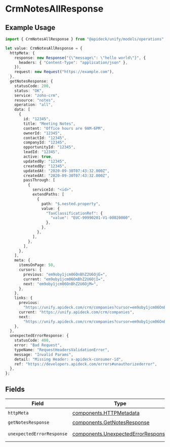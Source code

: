# CrmNotesAllResponse

## Example Usage

```typescript
import { CrmNotesAllResponse } from "@apideck/unify/models/operations";

let value: CrmNotesAllResponse = {
  httpMeta: {
    response: new Response("{\"message\": \"hello world\"}", {
      headers: { "Content-Type": "application/json" },
    }),
    request: new Request("https://example.com"),
  },
  getNotesResponse: {
    statusCode: 200,
    status: "OK",
    service: "zoho-crm",
    resource: "notes",
    operation: "all",
    data: [
      {
        id: "12345",
        title: "Meeting Notes",
        content: "Office hours are 9AM-6PM",
        ownerId: "12345",
        contactId: "12345",
        companyId: "12345",
        opportunityId: "12345",
        leadId: "12345",
        active: true,
        updatedBy: "12345",
        createdBy: "12345",
        updatedAt: "2020-09-30T07:43:32.000Z",
        createdAt: "2020-09-30T07:43:32.000Z",
        passThrough: [
          {
            serviceId: "<id>",
            extendPaths: [
              {
                path: "$.nested.property",
                value: {
                  "TaxClassificationRef": {
                    "value": "EUC-99990201-V1-00020000",
                  },
                },
              },
            ],
          },
        ],
      },
    ],
    meta: {
      itemsOnPage: 50,
      cursors: {
        previous: "em9oby1jcm06OnBhZ2U6OjE=",
        current: "em9oby1jcm06OnBhZ2U6OjI=",
        next: "em9oby1jcm06OnBhZ2U6OjM=",
      },
    },
    links: {
      previous:
        "https://unify.apideck.com/crm/companies?cursor=em9oby1jcm06OnBhZ2U6OjE%3D",
      current: "https://unify.apideck.com/crm/companies",
      next:
        "https://unify.apideck.com/crm/companies?cursor=em9oby1jcm06OnBhZ2U6OjM",
    },
  },
  unexpectedErrorResponse: {
    statusCode: 400,
    error: "Bad Request",
    typeName: "RequestHeadersValidationError",
    message: "Invalid Params",
    detail: "Missing Header: x-apideck-consumer-id",
    ref: "https://developers.apideck.com/errors#unauthorizederror",
  },
};
```

## Fields

| Field                                                                                    | Type                                                                                     | Required                                                                                 | Description                                                                              |
| ---------------------------------------------------------------------------------------- | ---------------------------------------------------------------------------------------- | ---------------------------------------------------------------------------------------- | ---------------------------------------------------------------------------------------- |
| `httpMeta`                                                                               | [components.HTTPMetadata](../../models/components/httpmetadata.md)                       | :heavy_check_mark:                                                                       | N/A                                                                                      |
| `getNotesResponse`                                                                       | [components.GetNotesResponse](../../models/components/getnotesresponse.md)               | :heavy_minus_sign:                                                                       | Notes                                                                                    |
| `unexpectedErrorResponse`                                                                | [components.UnexpectedErrorResponse](../../models/components/unexpectederrorresponse.md) | :heavy_minus_sign:                                                                       | Unexpected error                                                                         |